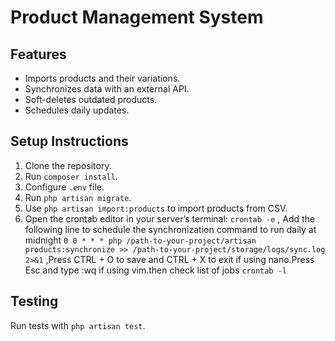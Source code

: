 # Product Management System

## Features
- Imports products and their variations.
- Synchronizes data with an external API.
- Soft-deletes outdated products.
- Schedules daily updates.

## Setup Instructions
1. Clone the repository.
2. Run `composer install`.
3. Configure `.env` file.
4. Run `php artisan migrate`.
5. Use `php artisan import:products` to import products from CSV.
6. Open the crontab editor in your server’s terminal: `crontab -e` , Add the following line to schedule the synchronization command to run daily at midnight `0 0 * * * php /path-to-your-project/artisan products:synchronize >> /path-to-your-project/storage/logs/sync.log 2>&1` ,Press CTRL + O to save and CTRL + X to exit if using nano.Press Esc and type :wq if using vim.then check list of jobs `crontab -l`
 

## Testing
Run tests with `php artisan test`.
